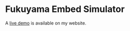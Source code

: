 Fukuyama Embed Simulator
========================

A [live demo](http://rsmii.com/fs/) is available on my website.
